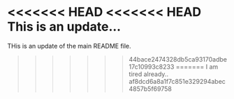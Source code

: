 <<<<<<< HEAD
<<<<<<< HEAD
This is an update...
=======
THis is an update of the main README file.
>>>>>>> 44bace2474328db5ca93170adbe17c10993c8233
=======
I am tired already..
>>>>>>> af8dcd6a8a1f7c851e329294abec4857b5f69758

